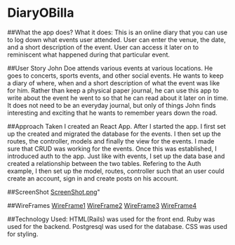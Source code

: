 # DiaryOBilla

##What the app does?
What it does: This is an online diary that you can use to log down what events user attended.
User can enter the venue, the date, and a short description of the event. User can access it later
on to reminiscent what happened during that particular event.

##User Story
John Doe attends various events at various locations. He goes to concerts, sports events, and
other social events. He wants to keep a diary of where, when and a short description of what the
event was like for him. Rather than keep a physical paper journal, he can use this app to write
about the event he went to so that he can read about it later on in time. It does not need to be
an everyday journal, but only of things John finds interesting and exciting that he wants to
remember years down the road.

##Approach Taken
I created an React App. After I started the app. I first set up the created and migrated the database for the events. I then set up the routes, the controller, models and finally the view for the events. I made sure that CRUD was working for the events. 
Once this was established, I introduced auth to the app. Just like with events, I set up the data base and created a relationship between the two tables. Refering to the Auth example, I then set up the model, routes, controller such that an user could create an account, sign in and create posts on his account.

##ScreenShot
[ScreenShot.png](/diary/app/assets/images/ScreenShot.png)"

##WireFrames
[WireFrame1](/diary/app/assets/images/WireFrame1.png)
[WireFrame2](/diary/app/assets/images/WireFrame2.png)
[WireFrame3](/diary/app/assets/images/WireFrame3.png)
[WireFrame4](/diary/app/assets/images/WireFrame4.png)

##Technology Used:
HTML(Rails) was used for the front end.
Ruby was used for the backend.
Postgresql was used for the database.
CSS was used for styling.

